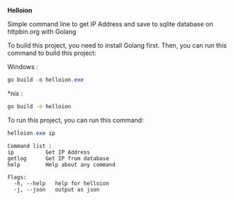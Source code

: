 **Helloion**

Simple command line to get IP Address and save to sqlite database on httpbin.org with Golang

To build this project, you need to install Golang first. Then, you can run this command to build this project:

Windows :
```powershell
go build -o helloion.exe
```

*nix :
```bash
go build -o helloion
```

To run this project, you can run this command:

```powershell
helloion.exe ip 
```

```
Command list :
ip          Get IP Address
getlog      Get IP from database
help        Help about any command

Flags:
  -h, --help   help for helloion
  -j, --json   output as json
```
